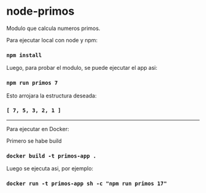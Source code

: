 # node-primos

Modulo que calcula numeros primos.

Para ejecutar local con node y npm:

### `npm install`

Luego, para probar el modulo, se puede ejecutar el app asi:

### `npm run primos 7`

Esto arrojara la estructura deseada:

### `[ 7, 5, 3, 2, 1 ]`

-----------------

Para ejecutar en Docker:

Primero se habe build

### `docker build -t primos-app .`

Luego se ejecuta asi, por ejemplo:
### `docker run -t primos-app sh -c "npm run primos 17"`

